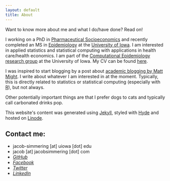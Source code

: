 ```yaml
---
layout: default
title: About
---
```


<p class="message">
  Want to know more about me and what I do/have done? Read on!
</p>

I working on a PhD in <a href="http://pharmacy.uiowa.edu/graduate-program-pharmaceutical-socioeconomics">Pharmaceutical Socioeconomics</a> and recently completed an MS in <a href="http://cph.uiowa.edu/epi/">Epidemiology</a> at the <a href="http://www.uiowa.edu/">University of Iowa</a>. I am interested in applied statistics and statistical computing with applications in health care/health economics. I am part of the <a href="http://compepi.cs.uiowa.edu/">Computational Epidemiology research group</a> at the University of Iowa. My CV can be found <a href="/documents/simmering-cv.pdf">here</a>.

I was inspired to start blogging by a post about <a href = "http://matt.might.net/articles/how-to-blog-as-an-academic/">academic blogging by Matt Might</a>. I write about whatever I am interested in at the moment. Typically, this is directly related to statistics or statistical computing (especially with <a href="http://www.r-project.org/">R</a>), but not always.

Other potentially important things are that I prefer dogs to cats and typically call carbonated drinks pop. 

This website's content was generated using [Jekyll](http://jekyllrb.com/), styled with [Hyde](http://hyde.getpoole.com/) and hosted on [Linode](http://linode.com).

## Contact me:
* <i class="fa fa-envelope"></i> jacob-simmering [at] uiowa [dot] edu
* <i class="fa fa-envelope"></i> jacob [at] jacobsimmering [dot] com
* <i class="fa fa-github"><a href="https://github.com/iacobus42"> GitHub</a></i>
* <i class="fa fa-facebook-square"><a href="https://www.facebook.com/iacobus"> Facebook</a></i>
* <i class="fa fa-twitter"><a href="http://www.twitter.com/iacobus42"> Twitter</a></i>
* <i class="fa fa-linkedin-square"><a href="http://www.linkedin.com/pub/jacob-simmering/64/b11/188/"> LinkedIn</a></i>